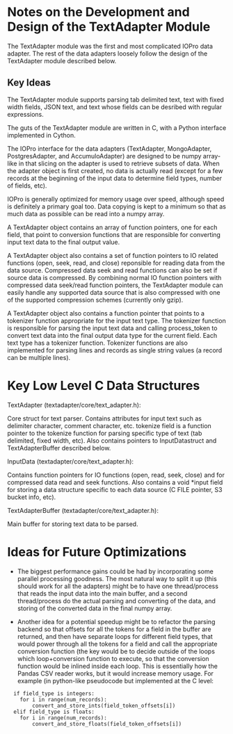 Notes on the Development and Design of the TextAdapter Module
=============================================================

The TextAdapter module was the first and most complicated IOPro data
adapter.  The rest of the data adapters loosely follow the design of the
TextAdapter module described below.

Key Ideas
---------

The TextAdapter module supports parsing tab delimited text, text with fixed
width fields, JSON text, and text whose fields can be desribed with regular
expressions.

The guts of the TextAdapter module are written in C, with a Python interface
implemented in Cython.

The IOPro interface for the data adapters (TextAdapter, MongoAdapter,
PostgresAdapter, and AccumuloAdapter) are designed to be numpy array-like in
that slicing on the adapter is used to retrieve subsets of data.  When the
adapter object is first created, no data is actually read (except for a few
records at the beginning of the input data to determine field types, number
of fields, etc).

IOPro is generally optimized for memory usage over speed, although speed is
definitely a primary goal too.  Data copying is kept to a minimum so that as
much data as possible can be read into a numpy array.

A TextAdapter object contains an array of function pointers, one for each
field, that point to conversion functions that are responsible for
converting input text data to the final output value.

A TextAdapter object also contains a set of function pointers to IO related
functions (open, seek, read, and close) reponsible for reading data from the
data source.  Compressed data seek and read functions can also be set if
source data is compressed.  By combining normal IO function pointers with
compressed data seek/read function pointers, the TextAdapter module can
easily handle any supported data source that is also compressed with one of
the supported compression schemes (currently only gzip).

A TextAdapter object also contains a function pointer that points to a
tokenizer function appropriate for the input text type.  The tokenizer
function is responsible for parsing the input text data and calling
process_token to convert text data into the final output data type for the
current field.  Each text type has a tokenizer function.  Tokenizer
functions are also implemented for parsing lines and records as single
string values (a record can be multiple lines).

Key Low Level C Data Structures
=======

TextAdapter (textadapter/core/text_adapter.h):

  Core struct for text parser.  Contains attributes for input text such as
  delimiter character, comment character, etc.  tokenize field is a function
  pointer to the tokenize function for parsing specific type of text (tab
  delimited, fixed width, etc).  Also contains pointers to InputDatastruct
  and TextAdapterBuffer described below.

InputData (textadapter/core/text_adapter.h):

  Contains function pointers for IO functions (open, read, seek, close) and
  for compressed data read and seek functions.  Also contains a void *input
  field for storing a data structure specific to each data source (C FILE
  pointer, S3 bucket info, etc).

TextAdapterBuffer (textadapter/core/text_adapter.h):

  Main buffer for storing text data to be parsed.

Ideas for Future Optimizations
=======

- The biggest performance gains could be had by incorporating some parallel
  processing goodness.  The most natural way to split it up (this should
  work for all the adapters) might be to have one thread/process that reads
  the input data into the main buffer, and a second thread/process do the
  actual parsing and converting of the data, and storing of the converted
  data in the final numpy array.

- Another idea for a potential speedup might be to refactor the parsing
  backend so that offsets for all the tokens for a field in the buffer are
  returned, and then have separate loops for different field types, that
  would power through all the tokens for a field and call the appropriate
  conversion function (the key would be to decide outside of the loops which
  loop+conversion function to execute, so that the conversion function would
  be inlined inside each loop.  This is essentially how the Pandas CSV
  reader works, but it would increase memory usage.  For example (in
  python-like pseudocode but implemented at the C level:

```
  if field_type is integers:
    for i in range(num_records):
        convert_and_store_ints(field_token_offsets[i])
  elif field_type is floats:
    for i in range(num_records):
        convert_and_store_floats(field_token_offsets[i])
```
